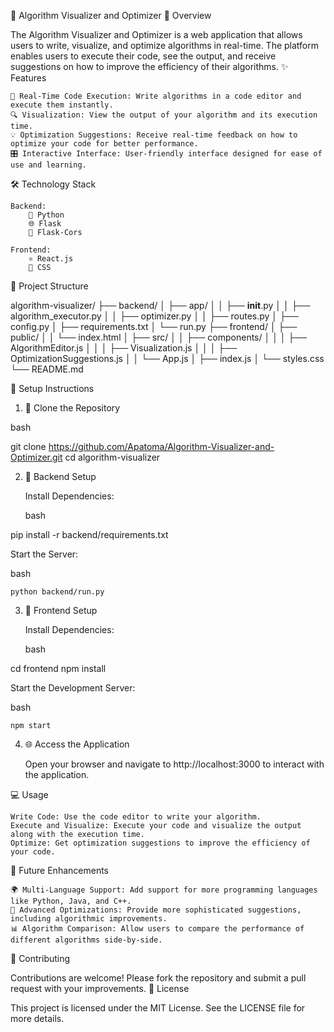 🎨 Algorithm Visualizer and Optimizer
🧠 Overview

The Algorithm Visualizer and Optimizer is a web application that allows users to write, visualize, and optimize algorithms in real-time. The platform enables users to execute their code, see the output, and receive suggestions on how to improve the efficiency of their algorithms.
✨ Features

    📝 Real-Time Code Execution: Write algorithms in a code editor and execute them instantly.
    🔍 Visualization: View the output of your algorithm and its execution time.
    💡 Optimization Suggestions: Receive real-time feedback on how to optimize your code for better performance.
    🎛️ Interactive Interface: User-friendly interface designed for ease of use and learning.

🛠️ Technology Stack

    Backend:
        🐍 Python
        🌐 Flask
        🔄 Flask-Cors

    Frontend:
        ⚛️ React.js
        🎨 CSS

📂 Project Structure

algorithm-visualizer/
├── backend/
│   ├── app/
│   │   ├── __init__.py
│   │   ├── algorithm_executor.py
│   │   ├── optimizer.py
│   │   ├── routes.py
│   ├── config.py
│   ├── requirements.txt
│   └── run.py
├── frontend/
│   ├── public/
│   │   └── index.html
│   ├── src/
│   │   ├── components/
│   │   │   ├── AlgorithmEditor.js
│   │   │   ├── Visualization.js
│   │   │   ├── OptimizationSuggestions.js
│   │   └── App.js
│   ├── index.js
│   └── styles.css
└── README.md

🚀 Setup Instructions
1. 🧩 Clone the Repository

bash

git clone https://github.com/Apatoma/Algorithm-Visualizer-and-Optimizer.git
cd algorithm-visualizer

2. 🔧 Backend Setup

    Install Dependencies:

    bash

pip install -r backend/requirements.txt

Start the Server:

bash

    python backend/run.py

3. 🌟 Frontend Setup

    Install Dependencies:

    bash

cd frontend
npm install

Start the Development Server:

bash

    npm start

4. 🌐 Access the Application

    Open your browser and navigate to http://localhost:3000 to interact with the application.

💻 Usage

    Write Code: Use the code editor to write your algorithm.
    Execute and Visualize: Execute your code and visualize the output along with the execution time.
    Optimize: Get optimization suggestions to improve the efficiency of your code.

🔮 Future Enhancements

    🌍 Multi-Language Support: Add support for more programming languages like Python, Java, and C++.
    🚀 Advanced Optimizations: Provide more sophisticated suggestions, including algorithmic improvements.
    📊 Algorithm Comparison: Allow users to compare the performance of different algorithms side-by-side.

🤝 Contributing

Contributions are welcome! Please fork the repository and submit a pull request with your improvements.
📜 License

This project is licensed under the MIT License. See the LICENSE file for more details.